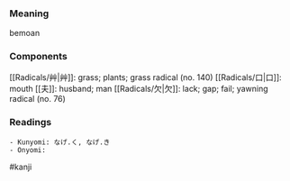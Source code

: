### Meaning

bemoan

### Components

[[Radicals/艸|艸]]: grass; plants; grass radical (no. 140) [[Radicals/口|口]]: mouth [[夫]]: husband; man [[Radicals/欠|欠]]: lack; gap; fail; yawning radical (no. 76)

### Readings

```
- Kunyomi: なげ.く, なげ.き
- Onyomi: 
```

#kanji